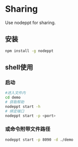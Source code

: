 # Sharing
Use nodeppt for sharing.


## 安装

```bash
npm install -g nodeppt
```

## shell使用

### 启动

```bash
#进入文件内
cd demo
# 获取帮助
nodeppt start -h
# 绑定端口
nodeppt start -p <port>
```

### 或命令附带文件路径

```bash
nodeppt start -p 8090 -d ./demo
```

